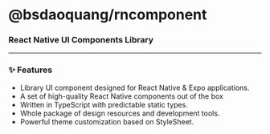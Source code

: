 # @bsdaoquang/rncomponent

### React Native UI Components Library

---

### ✨ Features

- Library UI component designed for React Native & Expo applications.
- A set of high-quality React Native components out of the box
- Written in TypeScript with predictable static types.
- Whole package of design resources and development tools.
- Powerful theme customization based on StyleSheet.
